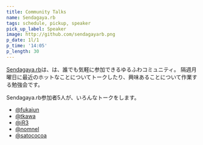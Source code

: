 ```yaml
---
title: Community Talks
name: Sendagaya.rb
tags: schedule, pickup, speaker
pick_up_label: Speaker
image: http://github.com/sendagayarb.png
p_date: 1l/1
p_time: '14:05'
p_length: 30
---
```


[Sendagaya.rb](http://sendagayarb.doorkeeper.jp/)は、は、誰でも気軽に参加できるゆるふわコミュニティ。
隔週月曜日に最近のホットなことについてトークしたり、興味あることについて作業する勉強会です。

Sendagaya.rb参加者5人が、いろんなトークをします。

- [@fukajun](https://twitter.com/fukajun)
- [@tkawa](https://twitter.com/tkawa)
- [@iR3](https://twitter.com/iR3)
- [@nomnel](https://twitter.com/nomnel)
- [@satococoa](https://twitter.com/satococoa)
